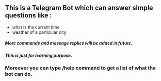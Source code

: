 ## This is a Telegram Bot which can answer simple questions like :
* what is the current time
* weather of a particular city 

##### More commands and message replies will be added in future.
##### This is just for learning purpose.

### Moreover you can type /help command to get a list of what the bot can do.